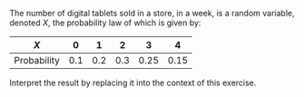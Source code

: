 The number of digital tablets sold in a store, in a week, is a random variable, denoted $X$, the probability law of which is given by:

| $X$ | 0 | 1 | 2 | 3 | 4 |
| :---: | :---: | :---: | :---: | :---: | :---: |
| Probability | 0.1 | 0.2 | 0.3 | 0.25 | 0.15 |

Interpret the result by replacing it into the context of this exercise.
